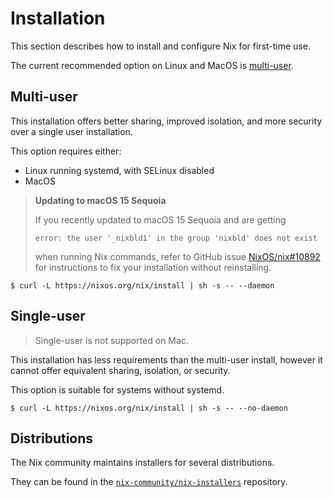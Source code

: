 # Installation

This section describes how to install and configure Nix for first-time use.

The current recommended option on Linux and MacOS is [multi-user](#multi-user).

## Multi-user

This installation offers better sharing, improved isolation, and more security
over a single user installation.

This option requires either:

* Linux running systemd, with SELinux disabled
* MacOS

> **Updating to macOS 15 Sequoia**
>
> If you recently updated to macOS 15 Sequoia and are getting
> ```console
> error: the user '_nixbld1' in the group 'nixbld' does not exist
> ```
> when running Nix commands, refer to GitHub issue [NixOS/nix#10892](https://github.com/NixOS/nix/issues/10892) for instructions to fix your installation without reinstalling.

```console
$ curl -L https://nixos.org/nix/install | sh -s -- --daemon
```

## Single-user

> Single-user is not supported on Mac.

This installation has less requirements than the multi-user install, however it
cannot offer equivalent sharing, isolation, or security.

This option is suitable for systems without systemd.

```console
$ curl -L https://nixos.org/nix/install | sh -s -- --no-daemon
```

## Distributions

The Nix community maintains installers for several distributions.

They can be found in the [`nix-community/nix-installers`](https://github.com/nix-community/nix-installers) repository.

